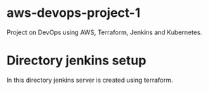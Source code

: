 # aws-devops-project-1
Project on DevOps using AWS, Terraform, Jenkins and Kubernetes.
# Directory jenkins setup
In this directory jenkins server is created using terraform.

